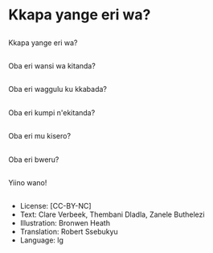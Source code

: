 # Kkapa yange eri wa?

##
Kkapa yange eri wa?

##
Oba eri wansi wa
kitanda?

##
Oba eri waggulu ku
kkabada?

##
Oba eri kumpi
n'ekitanda?

##
Oba eri mu kisero?

##
Oba eri bweru?

##
Yiino wano!

##
* License: [CC-BY-NC]
* Text: Clare Verbeek, Thembani Dladla, Zanele Buthelezi
* Illustration: Bronwen Heath
* Translation: Robert Ssebukyu
* Language: lg

